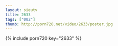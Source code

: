 ```yaml
--- 
layout: sieutv
title: 2633
tags: ["002"]
thumb: http://porn720.net/video/2633/poster.jpg
---
```

{% include porn720 key="2633" %} 
